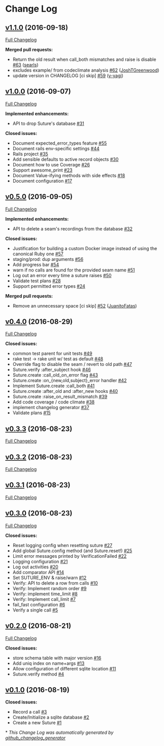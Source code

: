 # Change Log

## [v1.1.0](https://github.com/testdouble/suture/tree/v1.1.0) (2016-09-18)
[Full Changelog](https://github.com/testdouble/suture/compare/v1.0.0...v1.1.0)

**Merged pull requests:**

- Return the old result when call\_both mismatches and raise is disable [\#63](https://github.com/testdouble/suture/pull/63) ([searls](https://github.com/searls))
- excludes example/ from codeclimate analysis [\#62](https://github.com/testdouble/suture/pull/62) ([JoshTGreenwood](https://github.com/JoshTGreenwood))
- update version in CHANGELOG \[ci skip\] [\#59](https://github.com/testdouble/suture/pull/59) ([y-yagi](https://github.com/y-yagi))

## [v1.0.0](https://github.com/testdouble/suture/tree/v1.0.0) (2016-09-07)
[Full Changelog](https://github.com/testdouble/suture/compare/v0.5.0...v1.0.0)

**Implemented enhancements:**

- API to drop Suture's database [\#31](https://github.com/testdouble/suture/issues/31)

**Closed issues:**

- Document expected\_error\_types feature [\#55](https://github.com/testdouble/suture/issues/55)
- Document rails env-specific settings [\#44](https://github.com/testdouble/suture/issues/44)
- Rails project [\#35](https://github.com/testdouble/suture/issues/35)
- Add sensible defaults to active record objects [\#30](https://github.com/testdouble/suture/issues/30)
- Document how to use Coverage  [\#26](https://github.com/testdouble/suture/issues/26)
- Support awesome\_print [\#23](https://github.com/testdouble/suture/issues/23)
- Document Value-ifying methods with side effects [\#18](https://github.com/testdouble/suture/issues/18)
- Document configuration  [\#17](https://github.com/testdouble/suture/issues/17)

## [v0.5.0](https://github.com/testdouble/suture/tree/v0.5.0) (2016-09-05)
[Full Changelog](https://github.com/testdouble/suture/compare/v0.4.0...v0.5.0)

**Implemented enhancements:**

- API to delete a seam's recordings from the database [\#32](https://github.com/testdouble/suture/issues/32)

**Closed issues:**

- Justification for building a custom Docker image instead of using the canonical Ruby one [\#57](https://github.com/testdouble/suture/issues/57)
- staging/prod: dup arguments [\#56](https://github.com/testdouble/suture/issues/56)
- Add progress bar [\#54](https://github.com/testdouble/suture/issues/54)
- warn if no calls are found for the provided seam name [\#51](https://github.com/testdouble/suture/issues/51)
- Log out an error every time a suture raises [\#50](https://github.com/testdouble/suture/issues/50)
- Validate test plans [\#28](https://github.com/testdouble/suture/issues/28)
- Support permitted error types [\#24](https://github.com/testdouble/suture/issues/24)

**Merged pull requests:**

- Remove an unnecessary space \[ci skip\] [\#52](https://github.com/testdouble/suture/pull/52) ([JuanitoFatas](https://github.com/JuanitoFatas))

## [v0.4.0](https://github.com/testdouble/suture/tree/v0.4.0) (2016-08-29)
[Full Changelog](https://github.com/testdouble/suture/compare/v0.3.3...v0.4.0)

**Closed issues:**

- common test parent for unit tests [\#49](https://github.com/testdouble/suture/issues/49)
- rake test -\> rake unit w/ test as default [\#48](https://github.com/testdouble/suture/issues/48)
- Override flag to disable the seam / revert to old path [\#47](https://github.com/testdouble/suture/issues/47)
- Suture.verify :after\_subject hook [\#46](https://github.com/testdouble/suture/issues/46)
- Suture.create :call\_old\_on\_error flag [\#43](https://github.com/testdouble/suture/issues/43)
- Suture.create :on\_{new,old,subject}\_error handler [\#42](https://github.com/testdouble/suture/issues/42)
- Implement Suture.create :call\_both [\#41](https://github.com/testdouble/suture/issues/41)
- Suture.create :after\_old and :after\_new hooks [\#40](https://github.com/testdouble/suture/issues/40)
- Suture.create :raise\_on\_result\_mismatch [\#39](https://github.com/testdouble/suture/issues/39)
- Add code coverage / code climate [\#38](https://github.com/testdouble/suture/issues/38)
- implement changelog generator [\#37](https://github.com/testdouble/suture/issues/37)
- Validate plans [\#15](https://github.com/testdouble/suture/issues/15)

## [v0.3.3](https://github.com/testdouble/suture/tree/v0.3.3) (2016-08-23)
[Full Changelog](https://github.com/testdouble/suture/compare/v0.3.2...v0.3.3)

## [v0.3.2](https://github.com/testdouble/suture/tree/v0.3.2) (2016-08-23)
[Full Changelog](https://github.com/testdouble/suture/compare/v0.3.1...v0.3.2)

## [v0.3.1](https://github.com/testdouble/suture/tree/v0.3.1) (2016-08-23)
[Full Changelog](https://github.com/testdouble/suture/compare/v0.3.0...v0.3.1)

## [v0.3.0](https://github.com/testdouble/suture/tree/v0.3.0) (2016-08-23)
[Full Changelog](https://github.com/testdouble/suture/compare/v0.2.0...v0.3.0)

**Closed issues:**

- Reset logging config when resetting suture [\#27](https://github.com/testdouble/suture/issues/27)
- Add global Suture.config method \(and Suture.reset!\) [\#25](https://github.com/testdouble/suture/issues/25)
- Limit error messages printed by VerificationFailed [\#22](https://github.com/testdouble/suture/issues/22)
- Logging configuration [\#21](https://github.com/testdouble/suture/issues/21)
- Log out activities [\#20](https://github.com/testdouble/suture/issues/20)
- Add comparator API [\#14](https://github.com/testdouble/suture/issues/14)
- Set SUTURE\_ENV & raise/warn [\#12](https://github.com/testdouble/suture/issues/12)
- Verify: API to delete a row from calls [\#10](https://github.com/testdouble/suture/issues/10)
- Verify: Implement random order [\#9](https://github.com/testdouble/suture/issues/9)
- Verify: implement time\_limit [\#8](https://github.com/testdouble/suture/issues/8)
- Verify: Implement call\_limit [\#7](https://github.com/testdouble/suture/issues/7)
- fail\_fast configuration [\#6](https://github.com/testdouble/suture/issues/6)
- Verify a single call [\#5](https://github.com/testdouble/suture/issues/5)

## [v0.2.0](https://github.com/testdouble/suture/tree/v0.2.0) (2016-08-21)
[Full Changelog](https://github.com/testdouble/suture/compare/v0.1.0...v0.2.0)

**Closed issues:**

- store schema table with major version [\#16](https://github.com/testdouble/suture/issues/16)
- Add uniq index on name+args [\#13](https://github.com/testdouble/suture/issues/13)
- Allow configuration of different sqlite location [\#11](https://github.com/testdouble/suture/issues/11)
- Suture.verify method [\#4](https://github.com/testdouble/suture/issues/4)

## [v0.1.0](https://github.com/testdouble/suture/tree/v0.1.0) (2016-08-19)
**Closed issues:**

- Record a call [\#3](https://github.com/testdouble/suture/issues/3)
- Create/Initialize a sqlite database [\#2](https://github.com/testdouble/suture/issues/2)
- Create a new Suture [\#1](https://github.com/testdouble/suture/issues/1)



\* *This Change Log was automatically generated by [github_changelog_generator](https://github.com/skywinder/Github-Changelog-Generator)*